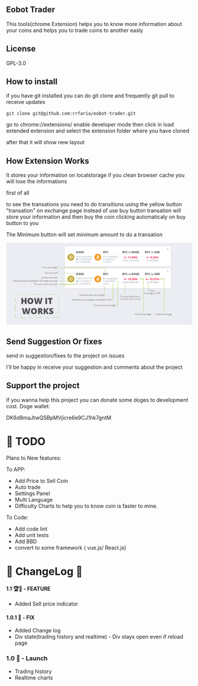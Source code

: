 ## Eobot Trader

This tools(chrome Extension) helps you to know more information about your coins and helps you to trade coins to another easly

## License

GPL-3.0

## How to install

if you have git installed you can do git clone and frequently git pull to receive updates

```
git clone git@github.com:rrfaria/eobot-trader.git
```

go to chrome://extensions/
enable developer mode
then click in load extended extension and select the extension folder where you have cloned

after that it will show new layout

## How Extension Works

It stores your information on localstorage if you clean browser cache you will lose the informations

first of all

to see the transations you need to do transitions using the yellow button "transation" on exchange page instead of use buy button
transation will store your information and then buy the coin clicking automaticaly on buy button to you

The Minimum button will set minimum amount to do a transation

![trading history](doc/tradehistory.jpg)

## Send Suggestion Or fixes

send in suggestion/fixes to the project on issues

I'll be happy in receive your suggestion and comments about the project

## Support the project

If you wanna help this project you can donate some doges to development cost.
Doge wallet:

DK6d8maJtwQSBpMVjicre6e9CJ1hk7gntM

# 💪 TODO

Plans to New features:

To APP:

- Add Price to Sell Coin
- Auto trade
- Settings Panel
- Multi Language
- Difficulty Charts to help you to know coin is faster to mine.

To Code:

- Add code lint
- Add unit tests
- Add BBD
- convert to some framework ( vue.js/ React.js)

# 🤘 ChangeLog 🤘

#### 1.1 🏆🙌 - FEATURE

- Added Sell price indicator

#### 1.0.1 🐞 - FIX

- Added Change log
- Div state(trading history and realtime) - Div stays open even if reload page

### 1.0 🚀 - Launch

- Trading history
- Realtime charts
